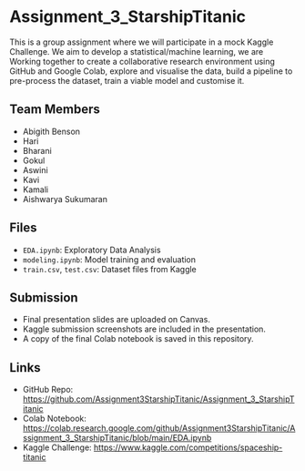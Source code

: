 # Assignment_3_StarshipTitanic
This is a group assignment where we will participate in a mock Kaggle Challenge. We aim to develop a statistical/machine learning, we are Working together to create a collaborative research environment using GitHub and Google Colab, explore and visualise the data, build a pipeline to pre-process the dataset, train a viable model and customise it.

## Team Members

- Abigith Benson
- Hari
- Bharani
- Gokul
- Aswini
- Kavi
- Kamali
- Aishwarya Sukumaran

## Files

- `EDA.ipynb`: Exploratory Data Analysis
- `modeling.ipynb`: Model training and evaluation
- `train.csv`, `test.csv`: Dataset files from Kaggle

## Submission

- Final presentation slides are uploaded on Canvas.
- Kaggle submission screenshots are included in the presentation.
- A copy of the final Colab notebook is saved in this repository.

## Links

- GitHub Repo: https://github.com/Assignment3StarshipTitanic/Assignment_3_StarshipTitanic
- Colab Notebook: https://colab.research.google.com/github/Assignment3StarshipTitanic/Assignment_3_StarshipTitanic/blob/main/EDA.ipynb
- Kaggle Challenge: https://www.kaggle.com/competitions/spaceship-titanic

